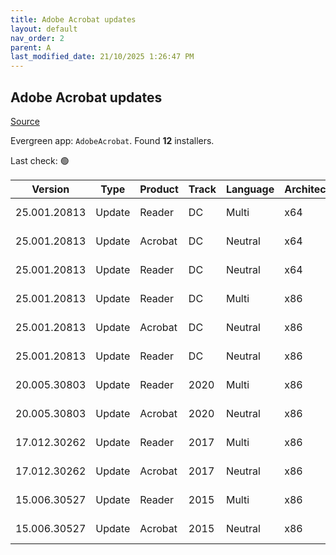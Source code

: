```yaml
---
title: Adobe Acrobat updates
layout: default
nav_order: 2
parent: A
last_modified_date: 21/10/2025 1:26:47 PM
---
```


## Adobe Acrobat updates

[Source](https://helpx.adobe.com/au/enterprise/using/deploying-acrobat.html)

Evergreen app: `AdobeAcrobat`. Found **12** installers.

Last check: 🟢

| Version      | Type   | Product | Track | Language | Architecture | URI                                                                                                                                                                                                                      |
| ------------ | ------ | ------- | ----- | -------- | ------------ | ------------------------------------------------------------------------------------------------------------------------------------------------------------------------------------------------------------------------ |
| 25.001.20813 | Update | Reader  | DC    | Multi    | x64          | [https://ardownload2.adobe.com/pub/adobe/acrobat/win/AcrobatDC/2500120813/AcroRdrDCx64Upd2500120813_MUI.msp](https://ardownload2.adobe.com/pub/adobe/acrobat/win/AcrobatDC/2500120813/AcroRdrDCx64Upd2500120813_MUI.msp) |
| 25.001.20813 | Update | Acrobat | DC    | Neutral  | x64          | [https://ardownload2.adobe.com/pub/adobe/acrobat/win/AcrobatDC/2500120813/AcrobatDCx64Upd2500120813.msp](https://ardownload2.adobe.com/pub/adobe/acrobat/win/AcrobatDC/2500120813/AcrobatDCx64Upd2500120813.msp)         |
| 25.001.20813 | Update | Reader  | DC    | Neutral  | x64          | [https://ardownload2.adobe.com/pub/adobe/acrobat/win/AcrobatDC/2500120813/AcroRdrDCx64Upd2500120813.msp](https://ardownload2.adobe.com/pub/adobe/acrobat/win/AcrobatDC/2500120813/AcroRdrDCx64Upd2500120813.msp)         |
| 25.001.20813 | Update | Reader  | DC    | Multi    | x86          | [https://ardownload2.adobe.com/pub/adobe/reader/win/AcrobatDC/2500120813/AcroRdrDCUpd2500120813_MUI.msp](https://ardownload2.adobe.com/pub/adobe/reader/win/AcrobatDC/2500120813/AcroRdrDCUpd2500120813_MUI.msp)         |
| 25.001.20813 | Update | Acrobat | DC    | Neutral  | x86          | [https://ardownload2.adobe.com/pub/adobe/acrobat/win/AcrobatDC/2500120813/AcrobatDCUpd2500120813.msp](https://ardownload2.adobe.com/pub/adobe/acrobat/win/AcrobatDC/2500120813/AcrobatDCUpd2500120813.msp)               |
| 25.001.20813 | Update | Reader  | DC    | Neutral  | x86          | [https://ardownload2.adobe.com/pub/adobe/reader/win/AcrobatDC/2500120813/AcroRdrDCUpd2500120813.msp](https://ardownload2.adobe.com/pub/adobe/reader/win/AcrobatDC/2500120813/AcroRdrDCUpd2500120813.msp)                 |
| 20.005.30803 | Update | Reader  | 2020  | Multi    | x86          | [https://ardownload2.adobe.com/pub/adobe/reader/win/Acrobat2020/2000530803/AcroRdr2020Upd2000530803_MUI.msp](https://ardownload2.adobe.com/pub/adobe/reader/win/Acrobat2020/2000530803/AcroRdr2020Upd2000530803_MUI.msp) |
| 20.005.30803 | Update | Acrobat | 2020  | Neutral  | x86          | [https://ardownload2.adobe.com/pub/adobe/acrobat/win/Acrobat2020/2000530803/Acrobat2020Upd2000530803.msp](https://ardownload2.adobe.com/pub/adobe/acrobat/win/Acrobat2020/2000530803/Acrobat2020Upd2000530803.msp)       |
| 17.012.30262 | Update | Reader  | 2017  | Multi    | x86          | [https://ardownload2.adobe.com/pub/adobe/reader/win/Acrobat2017/1701230262/AcroRdr2017Upd1701230262_MUI.msp](https://ardownload2.adobe.com/pub/adobe/reader/win/Acrobat2017/1701230262/AcroRdr2017Upd1701230262_MUI.msp) |
| 17.012.30262 | Update | Acrobat | 2017  | Neutral  | x86          | [https://ardownload2.adobe.com/pub/adobe/acrobat/win/Acrobat2017/1701230262/Acrobat2017Upd1701230262.msp](https://ardownload2.adobe.com/pub/adobe/acrobat/win/Acrobat2017/1701230262/Acrobat2017Upd1701230262.msp)       |
| 15.006.30527 | Update | Reader  | 2015  | Multi    | x86          | [https://ardownload2.adobe.com/pub/adobe/reader/win/Acrobat2015/1500630527/AcroRdr2015Upd1500630527_MUI.msp](https://ardownload2.adobe.com/pub/adobe/reader/win/Acrobat2015/1500630527/AcroRdr2015Upd1500630527_MUI.msp) |
| 15.006.30527 | Update | Acrobat | 2015  | Neutral  | x86          | [https://ardownload2.adobe.com/pub/adobe/acrobat/win/Acrobat2015/1500630527/Acrobat2015Upd1500630527.msp](https://ardownload2.adobe.com/pub/adobe/acrobat/win/Acrobat2015/1500630527/Acrobat2015Upd1500630527.msp)       |
